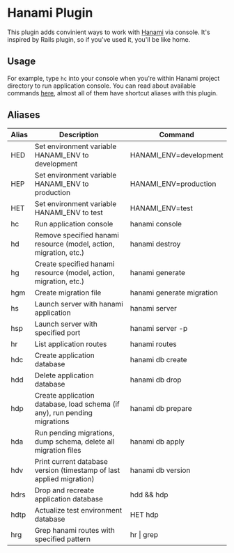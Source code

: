 # Hanami Plugin #
This plugin adds convinient ways to work with [Hanami](http://hanamirb.org/) via console. It's inspired by Rails plugin, so if you've used it, you'll be like home.

## Usage ##
For example, type `hc` into your console when you're within Hanami project directory to run application console.
You can read about available commands [here](http://hanamirb.org/guides/command-line/applications/), almost all of them have shortcut aliases with this plugin.

## Aliases ##

| Alias | Description                              | Command                                        |
|-------|------------------------------------------|------------------------------------------------|
| HED | Set environment variable HANAMI_ENV to development | HANAMI_ENV=development |
| HEP | Set environment variable HANAMI_ENV to production | HANAMI_ENV=production |
| HET | Set environment variable HANAMI_ENV to test | HANAMI_ENV=test |
| hc | Run application console | hanami console |
| hd | Remove specified hanami resource (model, action, migration, etc.) | hanami destroy |
| hg | Create specified hanami resource (model, action, migration, etc.) | hanami generate | hanami generate |
| hgm | Create migration file | hanami generate migration |
| hs | Launch server with hanami application | hanami server |
| hsp | Launch server with specified port | hanami server -p |
| hr | List application routes | hanami routes |
| hdc | Create application database | hanami db create |
| hdd | Delete application database | hanami db drop |
| hdp | Create application database, load schema (if any), run pending migrations | hanami db prepare |
| hda | Run pending migrations, dump schema, delete all migration files | hanami db apply |
| hdv | Print current database version (timestamp of last applied migration) | hanami db version |
| hdrs | Drop and recreate application database | hdd && hdp |
| hdtp | Actualize test environment database | HET hdp |
| hrg | Grep hanami routes with specified pattern | hr &#124; grep |
